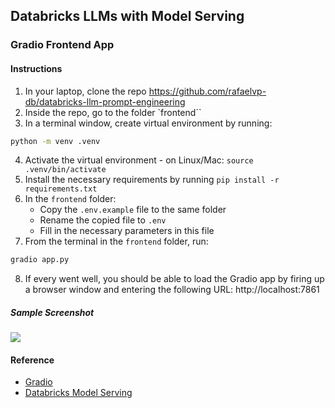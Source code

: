 ## Databricks LLMs with Model Serving
### Gradio Frontend App

#### Instructions

1. In your laptop, clone the repo https://github.com/rafaelvp-db/databricks-llm-prompt-engineering
2. Inside the repo, go to the folder `frontend``
3. In a terminal window, create virtual environment by running:
```bash
python -m venv .venv
```
4. Activate the virtual environment - on Linux/Mac: `source .venv/bin/activate`
5. Install the necessary requirements by running `pip install -r requirements.txt`
6. In the `frontend` folder:
    * Copy the `.env.example` file to the same folder
    * Rename the copied file to `.env`
    * Fill in the necessary parameters in this file
7. From the terminal in the `frontend` folder, run:
```bash
gradio app.py
```
8. If every went well, you should be able to load the Gradio app by firing up a browser window and entering the following URL: http://localhost:7861

##### Sample Screenshot

<img src="https://github.com/rafaelvp-db/databricks-llm-prompt-engineering/blob/main/frontend/img/gradio.png?raw=true" />

#### Reference

* [Gradio](https://www.gradio.app/)
* [Databricks Model Serving](https://docs.databricks.com/en/machine-learning/model-serving/index.html)
